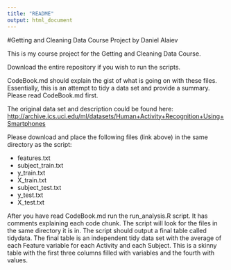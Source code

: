 ```yaml
---
title: "README"
output: html_document
---
```


#Getting and Cleaning Data Course Project by Daniel Alaiev

This is my course project for the Getting and Cleaning Data Course. 

Download the entire repository if you wish to run the scripts. 

CodeBook.md should explain the gist of what is going on with these files. Essentially, this is an attempt to tidy a data set and provide a summary. Please read CodeBook.md first.

The original data set and description could be found here:
http://archive.ics.uci.edu/ml/datasets/Human+Activity+Recognition+Using+Smartphones

Please download and place the following files (link above) in the same directory as the script:
* features.txt
* subject_train.txt
* y_train.txt
* X_train.txt
* subject_test.txt
* y_test.txt
* X_test.txt

After you have read CodeBook.md run the run_analysis.R script. It has comments explaining each code chunk. The script will look for the files in the same directory it is in. The script should output a final table called tidydata. The final table is an independent tidy data set with the average of each Feature variable for each Activity and each Subject. This is a skinny table with the first three columns filled with variables and the fourth with values.
